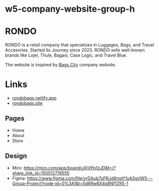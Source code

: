 # w5-company-website-group-h

# RONDO

RONDO is a retail company that specializes in Luggages, Bags, and Travel Accesories. Started its Journey since 2023. RONDO sells well-known brands like Lojel, Thule, Bagasi, Case Logic, and Travel Blue.

The website is inspired by [Bags City](https://shop.bagscity.co.id/en/) company website.

# Links

- [rondobags.netlify.app](https://rondobags.netlify.app/)
- [rondobags.site](https://rondobags.site/)

## Pages

- Home
- About
- Store

## Design

- Miro: <https://miro.com/app/board/uXjVPp1zJDM=/?share_link_id=150512719555>
- Figma: <https://www.figma.com/file/yrDAub7sPRJd6mpY1oASgi/W5---Group-Project?node-id=0%3A1&t=5d89wBX4sBNf1ZR5-1>

